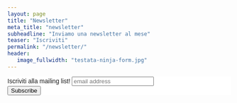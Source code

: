 ```yaml
---
layout: page
title: "Newsletter"
meta_title: "newsletter"
subheadline: "Inviamo una newsletter al mese"
teaser: "Iscriviti"
permalink: "/newsletter/"
header:
   image_fullwidth: "testata-ninja-form.jpg"
---
```

<!-- Begin MailChimp Signup Form -->
<link href="//cdn-images.mailchimp.com/embedcode/slim-10_7.css" rel="stylesheet" type="text/css">
<style type="text/css">
	#mc_embed_signup{background:#fff; clear:left; font:14px Helvetica,Arial,sans-serif; }
</style>
<div id="mc_embed_signup">
<form action="https://facebook.us17.list-manage.com/subscribe/post?u=5e3067c9e0b15cb7671351aff&amp;id=e8dcf423f7" method="post" id="mc-embedded-subscribe-form" name="mc-embedded-subscribe-form" class="validate" target="_blank" novalidate>
<div id="mc_embed_signup_scroll">
	<label for="mce-EMAIL">Iscriviti alla mailing list!</label>
	<input type="email" value="" name="EMAIL" class="email" id="mce-EMAIL" placeholder="email address" required>
    <!-- real people should not fill this in and expect good things - do not remove this or risk form bot signups-->
    <div style="position: absolute; left: -5000px;" aria-hidden="true"><input type="text" name="b_5e3067c9e0b15cb7671351aff_e8dcf423f7" tabindex="-1" value=""></div>
    <div class="clear"><input type="submit" value="Subscribe" name="subscribe" id="mc-embedded-subscribe" class="button"></div>
    </div>
</form>
</div>

<!--End mc_embed_signup-->
